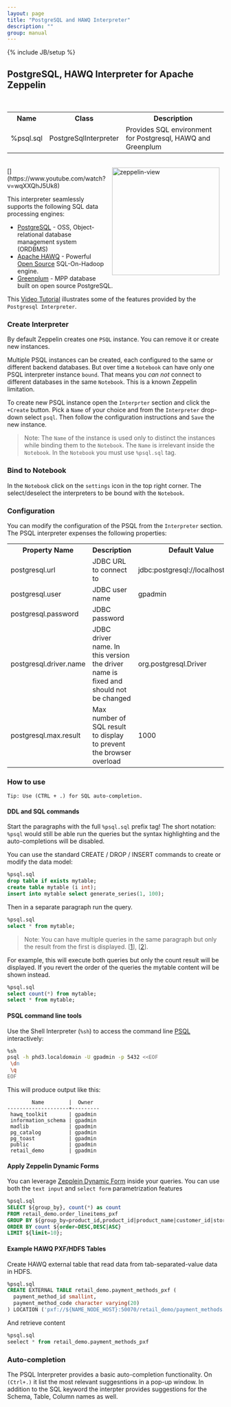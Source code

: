 ```yaml
---
layout: page
title: "PostgreSQL and HAWQ Interpreter"
description: ""
group: manual
---
```

{% include JB/setup %}


## PostgreSQL, HAWQ  Interpreter for Apache Zeppelin

<br/>
<table class="table-configuration">
  <tr>
    <th>Name</th>
    <th>Class</th>
    <th>Description</th>
  </tr>
  <tr>
    <td>%psql.sql</td>
    <td>PostgreSqlInterpreter</td>
    <td>Provides SQL environment for Postgresql, HAWQ and Greenplum</td>
  </tr>
</table>

<br/>
[<img align="right" src="http://img.youtube.com/vi/wqXXQhJ5Uk8/0.jpg" alt="zeppelin-view" hspace="10" width="250"></img>](https://www.youtube.com/watch?v=wqXXQhJ5Uk8)

This interpreter seamlessly supports the following SQL data processing engines:

* [PostgreSQL](http://www.postgresql.org/) - OSS, Object-relational database management system (ORDBMS) 
* [Apache HAWQ](http://pivotal.io/big-data/pivotal-hawq) - Powerful [Open Source](https://wiki.apache.org/incubator/HAWQProposal) SQL-On-Hadoop engine. 
* [Greenplum](http://pivotal.io/big-data/pivotal-greenplum-database) - MPP database built on open source PostgreSQL.


This [Video Tutorial](https://www.youtube.com/watch?v=wqXXQhJ5Uk8) illustrates some of the features provided by the `Postgresql Interpreter`.

### Create Interpreter 

By default Zeppelin creates one `PSQL` instance. You can remove it or create new instances. 

Multiple PSQL instances can be created, each configured to the same or different backend databases. But over time a  `Notebook` can have only one PSQL interpreter instance `bound`. That means you _can not_ connect to different databases in the same `Notebook`. This is a known Zeppelin limitation. 

To create new PSQL instance open the `Interprter` section and click the `+Create` button. Pick a `Name` of your choice and from the `Interpreter` drop-down select `psql`.  Then follow the configuration instructions and `Save` the new instance. 

> Note: The `Name` of the instance is used only to distinct the instances while binding them to the `Notebook`. The `Name` is irrelevant inside the `Notebook`. In the `Notebook` you must use `%psql.sql` tag. 

### Bind to Notebook
In the `Notebook` click on the `settings` icon in the top right corner. The select/deselect the interpreters to be bound with the `Notebook`.

### Configuration
You can modify the configuration of the PSQL from the `Interpreter` section.  The PSQL interpreter expenses the following properties:

 
 <table class="table-configuration">
   <tr>
     <th>Property Name</th>
     <th>Description</th>
     <th>Default Value</th>
   </tr>
   <tr>
     <td>postgresql.url</td>
     <td>JDBC URL to connect to </td>
     <td>jdbc:postgresql://localhost:5432</td>
   </tr>
   <tr>
     <td>postgresql.user</td>
     <td>JDBC user name</td>
     <td>gpadmin</td>
   </tr>
   <tr>
     <td>postgresql.password</td>
     <td>JDBC password</td>
     <td></td>
   </tr>
   <tr>
     <td>postgresql.driver.name</td>
     <td>JDBC driver name. In this version the driver name is fixed and should not be changed</td>
     <td>org.postgresql.Driver</td>
   </tr>
   <tr>
     <td>postgresql.max.result</td>
     <td>Max number of SQL result to display to prevent the browser overload</td>
     <td>1000</td>
   </tr>      
 </table>
 
 
### How to use
```
Tip: Use (CTRL + .) for SQL auto-completion.
```
#### DDL and SQL commands

Start the paragraphs with the full `%psql.sql` prefix tag! The short notation: `%psql` would still be able run the queries but the syntax highlighting and the auto-completions will be disabled. 

You can use the standard CREATE / DROP / INSERT commands to create or modify the data model:

```sql
%psql.sql
drop table if exists mytable;
create table mytable (i int);
insert into mytable select generate_series(1, 100);
```

Then in a separate paragraph run the query.

```sql
%psql.sql
select * from mytable;
```

> Note: You can have multiple queries in the same paragraph but only the result from the first is displayed. [[1](https://issues.apache.org/jira/browse/ZEPPELIN-178)], [[2](https://issues.apache.org/jira/browse/ZEPPELIN-212)].

For example, this will execute both queries but only the count result will be displayed. If you revert the order of the queries the mytable content will be shown instead.

```sql
%psql.sql
select count(*) from mytable;
select * from mytable;
```

#### PSQL command line tools

Use the Shell Interpreter (`%sh`) to access the command line [PSQL](http://www.postgresql.org/docs/9.4/static/app-psql.html) interactively:

```bash
%sh
psql -h phd3.localdomain -U gpadmin -p 5432 <<EOF
 \dn  
 \q
EOF
```
This will produce output like this:

```
        Name        |  Owner  
--------------------+---------
 hawq_toolkit       | gpadmin
 information_schema | gpadmin
 madlib             | gpadmin
 pg_catalog         | gpadmin
 pg_toast           | gpadmin
 public             | gpadmin
 retail_demo        | gpadmin
```

#### Apply Zeppelin Dynamic Forms

You can leverage [Zepplein Dynamic Form](https://zeppelin.incubator.apache.org/docs/manual/dynamicform.html) inside your queries. You can use both the `text input` and `select form` parametrization features

```sql
%psql.sql
SELECT ${group_by}, count(*) as count 
FROM retail_demo.order_lineitems_pxf 
GROUP BY ${group_by=product_id,product_id|product_name|customer_id|store_id} 
ORDER BY count ${order=DESC,DESC|ASC} 
LIMIT ${limit=10};
```
#### Example HAWQ PXF/HDFS Tables

Create HAWQ external table that read data from tab-separated-value data in HDFS.

```sql
%psql.sql
CREATE EXTERNAL TABLE retail_demo.payment_methods_pxf (
  payment_method_id smallint,
  payment_method_code character varying(20)
) LOCATION ('pxf://${NAME_NODE_HOST}:50070/retail_demo/payment_methods.tsv.gz?profile=HdfsTextSimple') FORMAT 'TEXT' (DELIMITER = E'\t');
```
And retrieve content

```sql
%psql.sql
seelect * from retail_demo.payment_methods_pxf
```
### Auto-completion 
The PSQL Interpreter provides a basic auto-completion functionality. On `(Ctrl+.)` it list the most relevant suggesntions in a pop-up window. In addition to the SQL keyword the interpter provides suggestions for the Schema, Table, Column names as well. 


